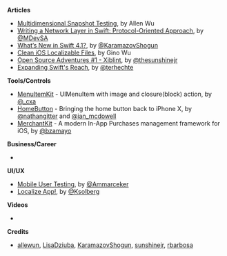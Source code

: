 
**Articles**

* [Multidimensional Snapshot Testing](http://blog.originate.com/blog/2018/03/19/multidimensional-snapshot-testing/), by Allen Wu
* [Writing a Network Layer in Swift: Protocol-Oriented Approach](https://medium.com/flawless-app-stories/writing-network-layer-in-swift-protocol-oriented-approach-4fa40ef1f908), by [@MDevSA](https://twitter.com/MDevSA)
* [What’s New in Swift 4.1?](https://www.raywenderlich.com/187826/whats-new-in-swift-4-1), by [@KaramazovShogun](https://twitter.com/KaramazovShogun)
* [Clean iOS Localizable Files](https://buildingvts.com/clean-ios-localizable-files-8b910413b985), by Gino Wu
* [Open Source Adventures #1 - Xiblint](http://sunshinejr.com/2018/04/03/open-source-adventures-xiblint/), by [@thesunshinejr](https://twitter.com/thesunshinejr)
* [Expanding Swift's Reach](https://appventure.me/2018/05/03/expanding-swifts-reach/), by [@terhechte](https://twitter.com/terhechte)


**Tools/Controls**

* [MenuItemKit](https://github.com/cxa/MenuItemKit) - UIMenuItem with image and closure(block) action, by [@_cxa](https://twitter.com/_cxa)
* [HomeButton](https://github.com/nathangitter/HomeButton) - Bringing the home button back to iPhone X, by [@nathangitter](https://twitter.com/nathangitter) and [@ian_mcdowell](https://twitter.com/ian_mcdowell)
* [MerchantKit](https://github.com/benjaminmayo/merchantkit) - A modern In-App Purchases management framework for iOS, by [@bzamayo](http://twitter.com/bzamayo)


**Business/Career**

* 

**UI/UX**

* [Mobile User Testing](https://medium.com/the-mobile-company/mobile-user-testing-e9070f9633b9), by [@Ammarceker](https://twitter.com/Ammarceker)
* [Localize App!](https://medium.com/@katsolberg/localize-app-a71609d6866b), by [@Ksolberg](https://twitter.com/Ksolberg)

**Videos**

* 

**Credits**

* [allewun](https://github.com/allewun), [LisaDziuba](https://github.com/lisadziuba), [KaramazovShogun](https://github.com/KaramazovShogun), [sunshinejr](https://github.com/sunshinejr), [rbarbosa](https://github.com/rbarbosa)

